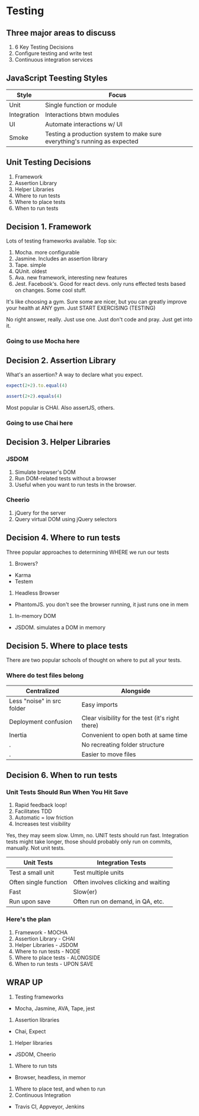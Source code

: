 # Testing

## Three major areas to discuss

1. 6 Key Testing Decisions
1. Configure testing and write test
1. Continuous integration services

## JavaScript Teesting Styles

Style | Focus
----- | -----
Unit | Single function or module
Integration | Interactions btwn modules
UI | Automate interactions w/ UI
Smoke | Testing a production system to make sure everything's running as expected

## Unit Testing Decisions

1. Framework
1. Assertion Library
1. Helper Libraries
1. Where to run tests
1. Where to place tests
1. When to run tests

## Decision 1. Framework

Lots of testing frameworks available. Top six:

1. Mocha. more configurable
1. Jasmine. Includes an assertion library
1. Tape. simple
1. QUnit. oldest
1. Ava. new framework, interesting new features
1. Jest. Facebook's. Good for react devs. only runs effected tests based on changes. Some cool stuff.

It's like choosing a gym. Sure some are nicer, but you can greatly improve your health at ANY gym. Just START EXERCISING (TESTING)

No right answer, really. Just use one. Just don't code and pray. Just get into it.

### Going to use Mocha here

## Decision 2. Assertion Library

What's an assertion? A way to declare what you expect.

```javascript
expect(2+2).to.equal(4)

assert(2+2).equals(4)
```

Most popular is CHAI. Also assertJS, others.

### Going to use Chai here

## Decision 3. Helper Libraries

### JSDOM

1. Simulate browser's DOM
1. Run DOM-related tests without a browser
1. Useful when you want to run tests in the browser.

### Cheerio

1. jQuery for the server
1. Query virtual DOM using jQuery selectors

## Decision 4. Where to run tests

Three popular approaches to determining WHERE we run our tests

1. Browers?
- Karma
- Testem
1. Headless Browser
- PhantomJS. you don't see the browser running, it just runs one in mem
1. In-memory DOM
- JSDOM. simulates a DOM in memory

## Decision 5. Where to place tests

There are two popular schools of thought on where to put all your tests.

### Where do test files belong

Centralized | Alongside
----------- | ---------
Less "noise" in src folder | Easy imports
Deployment confusion | Clear visibility for the test (it's right there)
Inertia | Convenient to open both at same time
. | No recreating folder structure
. | Easier to move files

## Decision 6. When to run tests

### Unit Tests Should Run When You Hit Save

1. Rapid feedback loop!
1. Facilitates TDD
1. Automatic = low friction
1. Increases test visibility

Yes, they may seem slow. Umm, no. UNIT tests should run fast. Integration tests might take longer, those should probably only run on commits, manually. Not unit tests.

Unit Tests | Integration Tests
---------- | -----------------
Test a small unit | Test multiple units
Often single function | Often involves clicking and waiting
Fast | Slow(er)
Run upon save | Often run on demand, in QA, etc.

### Here's the plan

1. Framework - MOCHA
1. Assertion Library - CHAI
1. Helper Libraries - JSDOM
1. Where to run tests - NODE
1. Where to place tests - ALONGSIDE
1. When to run tests - UPON SAVE

## WRAP UP

1. Testing frameworks
- Mocha, Jasmine, AVA, Tape, jest
1. Assertion libraries
- Chai, Expect
1. Helper libraries
- JSDOM, Cheerio
1. Where to run tsts
- Browser, headless, in memor
1. Where to place test, and when to run
1. Continuous Integration
- Travis CI, Appveyor, Jenkins